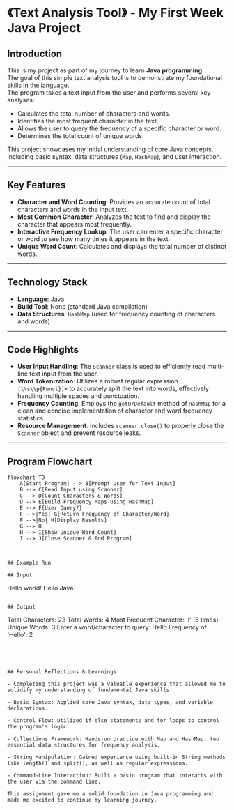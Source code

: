 # 《Text Analysis Tool》 - My First Week Java Project

## Introduction
This is my project as part of my journey to learn **Java programming**.  
The goal of this simple text analysis tool is to demonstrate my foundational skills in the language.  
The program takes a text input from the user and performs several key analyses:

- Calculates the total number of characters and words.
- Identifies the most frequent character in the text.
- Allows the user to query the frequency of a specific character or word.
- Determines the total count of unique words.

This project showcases my initial understanding of core Java concepts, including basic syntax, data structures (`Map`, `HashMap`), and user interaction.

---

## Key Features
- **Character and Word Counting**: Provides an accurate count of total characters and words in the input text.  
- **Most Common Character**: Analyzes the text to find and display the character that appears most frequently.  
- **Interactive Frequency Lookup**: The user can enter a specific character or word to see how many times it appears in the text.  
- **Unique Word Count**: Calculates and displays the total number of distinct words.  

---

## Technology Stack
- **Language**: Java  
- **Build Tool**: None (standard Java compilation)  
- **Data Structures**: `HashMap` (used for frequency counting of characters and words)  

---

## Code Highlights
- **User Input Handling**: The `Scanner` class is used to efficiently read multi-line text input from the user.  
- **Word Tokenization**: Utilizes a robust regular expression `[\\s\\p{Punct}]+` to accurately split the text into words, effectively handling multiple spaces and punctuation.  
- **Frequency Counting**: Employs the `getOrDefault` method of `HashMap` for a clean and concise implementation of character and word frequency statistics.  
- **Resource Management**: Includes `scanner.close()` to properly close the `Scanner` object and prevent resource leaks.  

---

## Program Flowchart

```mermaid
flowchart TD
    A[Start Program] --> B[Prompt User for Text Input]
    B --> C[Read Input using Scanner]
    C --> D[Count Characters & Words]
    D --> E[Build Frequency Maps using HashMap]
    E --> F{User Query?}
    F -->|Yes| G[Return Frequency of Character/Word]
    F -->|No| H[Display Results]
    G --> H
    H --> I[Show Unique Word Count]
    I --> J[Close Scanner & End Program]



## Example Run

## Input
```
Hello world! Hello Java.
```

## Output
```
Total Characters: 23
Total Words: 4
Most Frequent Character: 'l' (5 times)
Unique Words: 3
Enter a word/character to query: Hello
Frequency of 'Hello': 2
```




## Personal Reflections & Learnings

- Completing this project was a valuable experience that allowed me to solidify my understanding of fundamental Java skills:

- Basic Syntax: Applied core Java syntax, data types, and variable declarations.

- Control Flow: Utilized if-else statements and for loops to control the program's logic.

- Collections Framework: Hands-on practice with Map and HashMap, two essential data structures for frequency analysis.

- String Manipulation: Gained experience using built-in String methods like length() and split(), as well as regular expressions.

- Command-Line Interaction: Built a basic program that interacts with the user via the command line.

This assignment gave me a solid foundation in Java programming and made me excited to continue my learning journey.

